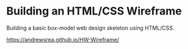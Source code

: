# Building an HTML/CSS Wireframe

Building a basic box-model web design skeleton using HTML/CSS.

https://andrewsrea.github.io/HW-Wireframe/
